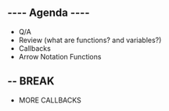 ## ---- Agenda ----
- Q/A 
- Review (what are functions? and variables?)
- Callbacks
- Arrow Notation Functions
## -- BREAK
- MORE CALLBACKS
